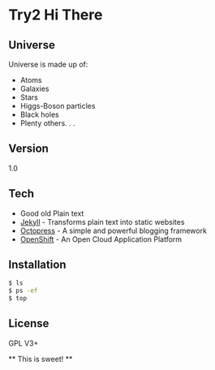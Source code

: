 Try2 Hi There
==============

Universe
--------

Universe is made up of:

  - Atoms
  - Galaxies
  - Stars
  - Higgs-Boson particles
  - Black holes
  - Plenty others. . .

Version
-------

1.0

Tech
----

* Good old Plain text
* [Jekyll] - Transforms plain text into static websites
* [Octopress] - A simple and powerful blogging framework
* [OpenShift] - An Open Cloud Application Platform

Installation
------------

```sh
$ ls
$ ps -ef
$ top
```

License
-------

GPL V3+


** This is sweet! **

[Jekyll]:http://jekyllrb.com/
[Octopress]:http://octopress.org
[OpenShift]:https://www.openshift.com/
